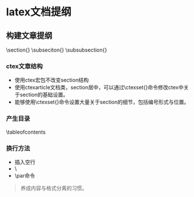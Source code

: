 # latex文档提纲

## 构建文章提纲

\section{}
\subseciton{}
\subsubsection{}

### ctex文章结构

* 使用ctex宏包不改变section结构
* 使用ctexarticle文档类，section居中，可以通过\ctexset{}命令修改ctex中关于section的基础设置。
* 能够使用\ctexset{}命令设置大量关于section的细节，包括编号形式与位置。
### 产生目录

\tableofcontents

### 换行方法

* 插入空行
* \\
* \par命令

> 养成内容与格式分离的习惯。